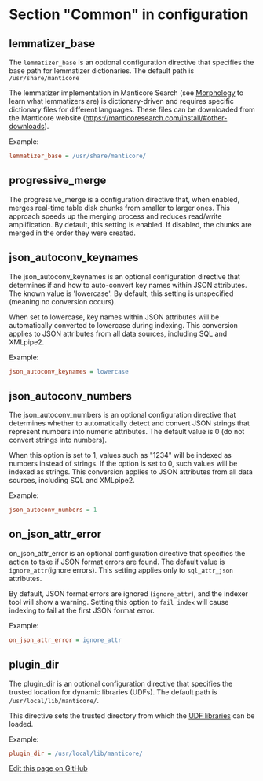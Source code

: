 # Section "Common" in configuration

lemmatizer_base
----------------

The `lemmatizer_base` is an optional configuration directive that specifies the base path for lemmatizer dictionaries. The default path is `/usr/share/manticore`

The lemmatizer implementation in Manticore Search (see [Morphology](../Creating_a_table/NLP_and_tokenization/Morphology.md) to learn what lemmatizers are) is dictionary-driven and requires specific dictionary files for different languages. These files can be downloaded from the Manticore website (<https://manticoresearch.com/install/#other-downloads>).

Example:

```ini
lemmatizer_base = /usr/share/manticore/
```

progressive_merge
------------------

The progressive_merge is a configuration directive that, when enabled, merges real-time table disk chunks from smaller to larger ones. This approach speeds up the merging process and reduces read/write amplification. By default, this setting is enabled. If disabled, the chunks are merged in the order they were created.

json_autoconv_keynames
------------------------

The json_autoconv_keynames is an optional configuration directive that determines if and how to auto-convert key names within JSON attributes. The known value is 'lowercase'. By default, this setting is unspecified (meaning no conversion occurs).

When set to lowercase, key names within JSON attributes will be automatically converted to lowercase during indexing. This conversion applies to JSON attributes from all data sources, including SQL and XMLpipe2.

Example:

```ini
json_autoconv_keynames = lowercase
```

json_autoconv_numbers
-----------------------

The json_autoconv_numbers is an optional configuration directive that determines whether to automatically detect and convert JSON strings that represent numbers into numeric attributes. The default value is 0 (do not convert strings into numbers).

When this option is set to 1, values such as "1234" will be indexed as numbers instead of strings. If the option is set to 0, such values will be indexed as strings. This conversion applies to JSON attributes from all data sources, including SQL and XMLpipe2.

Example:

```ini
json_autoconv_numbers = 1
```

on_json_attr_error
---------------------

on_json_attr_error is an optional configuration directive that specifies the action to take if JSON format errors are found. The default value is `ignore_attr`(ignore errors). This setting applies only to `sql_attr_json` attributes.

By default, JSON format errors are ignored (`ignore_attr`), and the indexer tool will show a warning. Setting this option to `fail_index` will cause indexing to fail at the first JSON format error.

Example:

```ini
on_json_attr_error = ignore_attr
```

plugin_dir
-----------

The plugin_dir is an optional configuration directive that specifies the trusted location for dynamic libraries (UDFs). The default path is  `/usr/local/lib/manticore/`.

This directive sets the trusted directory from which the [UDF libraries](../Extensions/UDFs_and_Plugins/UDF.md) can be loaded.

Example:

```ini
plugin_dir = /usr/local/lib/manticore/
```

[Edit this page on GitHub](https://github.com/manticoresoftware/manticoresearch/tree/master/manual/Server_settings/Common.md)

<!-- proofread -->